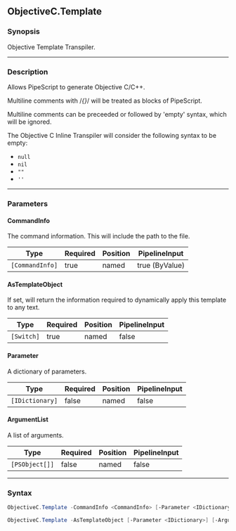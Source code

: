 ObjectiveC.Template
-------------------




### Synopsis
Objective Template Transpiler.



---


### Description

Allows PipeScript to generate Objective C/C++.

Multiline comments with /*{}*/ will be treated as blocks of PipeScript.

Multiline comments can be preceeded or followed by 'empty' syntax, which will be ignored.

The Objective C Inline Transpiler will consider the following syntax to be empty:

* ```null```
* ```nil```
* ```""```
* ```''```



---


### Parameters
#### **CommandInfo**

The command information.  This will include the path to the file.






|Type           |Required|Position|PipelineInput |
|---------------|--------|--------|--------------|
|`[CommandInfo]`|true    |named   |true (ByValue)|



#### **AsTemplateObject**

If set, will return the information required to dynamically apply this template to any text.






|Type      |Required|Position|PipelineInput|
|----------|--------|--------|-------------|
|`[Switch]`|true    |named   |false        |



#### **Parameter**

A dictionary of parameters.






|Type           |Required|Position|PipelineInput|
|---------------|--------|--------|-------------|
|`[IDictionary]`|false   |named   |false        |



#### **ArgumentList**

A list of arguments.






|Type          |Required|Position|PipelineInput|
|--------------|--------|--------|-------------|
|`[PSObject[]]`|false   |named   |false        |





---


### Syntax
```PowerShell
ObjectiveC.Template -CommandInfo <CommandInfo> [-Parameter <IDictionary>] [-ArgumentList <PSObject[]>] [<CommonParameters>]
```
```PowerShell
ObjectiveC.Template -AsTemplateObject [-Parameter <IDictionary>] [-ArgumentList <PSObject[]>] [<CommonParameters>]
```
